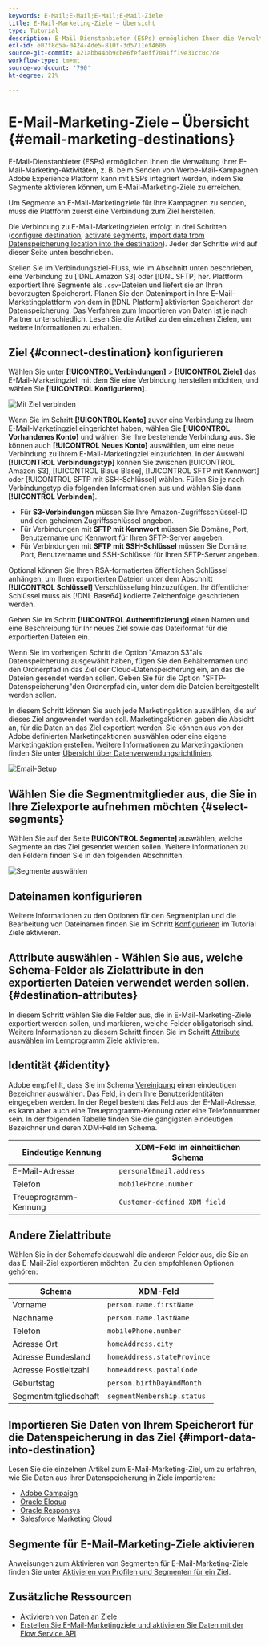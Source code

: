 ```yaml
---
keywords: E-Mail;E-Mail;E-Mail;E-Mail-Ziele
title: E-Mail-Marketing-Ziele – Übersicht
type: Tutorial
description: E-Mail-Dienstanbieter (ESPs) ermöglichen Ihnen die Verwaltung Ihrer E-Mail-Marketing-Aktivitäten, z. B. beim Senden von Werbe-Mail-Kampagnen.
exl-id: e07f8c5a-0424-4de5-810f-3d5711ef4606
source-git-commit: a21abb44bb9cbe6fefa0ff70a1ff19e31cc0c7de
workflow-type: tm+mt
source-wordcount: '790'
ht-degree: 21%

---
```


# E-Mail-Marketing-Ziele – Übersicht {#email-marketing-destinations}

E-Mail-Dienstanbieter (ESPs) ermöglichen Ihnen die Verwaltung Ihrer E-Mail-Marketing-Aktivitäten, z. B. beim Senden von Werbe-Mail-Kampagnen. Adobe Experience Platform kann mit ESPs integriert werden, indem Sie Segmente aktivieren können, um E-Mail-Marketing-Ziele zu erreichen.

Um Segmente an E-Mail-Marketingziele für Ihre Kampagnen zu senden, muss die Plattform zuerst eine Verbindung zum Ziel herstellen.

Die Verbindung zu E-Mail-Marketingzielen erfolgt in drei Schritten ([configure destination](#connect-destination), [activate segments](#select-segments), [import data from Datenspeicherung location into the destination](#import-data-into-destination)). Jeder der Schritte wird auf dieser Seite unten beschrieben.

Stellen Sie im Verbindungsziel-Fluss, wie im Abschnitt unten beschrieben, eine Verbindung zu [!DNL Amazon S3] oder [!DNL SFTP] her. Plattform exportiert Ihre Segmente als `.csv`-Dateien und liefert sie an Ihren bevorzugten Speicherort. Planen Sie den Datenimport in Ihre E-Mail-Marketingplattform von dem in [!DNL Platform] aktivierten Speicherort der Datenspeicherung. Das Verfahren zum Importieren von Daten ist je nach Partner unterschiedlich. Lesen Sie die Artikel zu den einzelnen Zielen, um weitere Informationen zu erhalten.

## Ziel {#connect-destination} konfigurieren

Wählen Sie unter **[!UICONTROL Verbindungen]** > **[!UICONTROL Ziele]** das E-Mail-Marketingziel, mit dem Sie eine Verbindung herstellen möchten, und wählen Sie **[!UICONTROL Konfigurieren]**.

![Mit Ziel verbinden](../../assets/catalog/email-marketing/overview/connect-email-marketing.png)

Wenn Sie im Schritt **[!UICONTROL Konto]** zuvor eine Verbindung zu Ihrem E-Mail-Marketingziel eingerichtet haben, wählen Sie **[!UICONTROL Vorhandenes Konto]** und wählen Sie Ihre bestehende Verbindung aus. Sie können auch **[!UICONTROL Neues Konto]** auswählen, um eine neue Verbindung zu Ihrem E-Mail-Marketingziel einzurichten. In der Auswahl **[!UICONTROL Verbindungstyp]** können Sie zwischen [!UICONTROL Amazon S3], [!UICONTROL Blaue Blase], [!UICONTROL SFTP mit Kennwort] oder [!UICONTROL SFTP mit SSH-Schlüssel] wählen. Füllen Sie je nach Verbindungstyp die folgenden Informationen aus und wählen Sie dann **[!UICONTROL Verbinden]**.

- Für **S3-Verbindungen** müssen Sie Ihre Amazon-Zugriffsschlüssel-ID und den geheimen Zugriffsschlüssel angeben.
- Für Verbindungen mit **SFTP mit Kennwort** müssen Sie Domäne, Port, Benutzername und Kennwort für Ihren SFTP-Server angeben.
- Für Verbindungen mit **SFTP mit SSH-Schlüssel** müssen Sie Domäne, Port, Benutzername und SSH-Schlüssel für Ihren SFTP-Server angeben.

Optional können Sie Ihren RSA-formatierten öffentlichen Schlüssel anhängen, um Ihren exportierten Dateien unter dem Abschnitt **[!UICONTROL Schlüssel]** Verschlüsselung hinzuzufügen. Ihr öffentlicher Schlüssel muss als [!DNL Base64] kodierte Zeichenfolge geschrieben werden.

Geben Sie im Schritt **[!UICONTROL Authentifizierung]** einen Namen und eine Beschreibung für Ihr neues Ziel sowie das Dateiformat für die exportierten Dateien ein.

Wenn Sie im vorherigen Schritt die Option &quot;Amazon S3&quot;als Datenspeicherung ausgewählt haben, fügen Sie den Behälternamen und den Ordnerpfad in das Ziel der Cloud-Datenspeicherung ein, an das die Dateien gesendet werden sollen. Geben Sie für die Option &quot;SFTP-Datenspeicherung&quot;den Ordnerpfad ein, unter dem die Dateien bereitgestellt werden sollen.

In diesem Schritt können Sie auch jede Marketingaktion auswählen, die auf dieses Ziel angewendet werden soll. Marketingaktionen geben die Absicht an, für die Daten an das Ziel exportiert werden. Sie können aus von der Adobe definierten Marketingaktionen auswählen oder eine eigene Marketingaktion erstellen. Weitere Informationen zu Marketingaktionen finden Sie unter [Übersicht über Datenverwendungsrichtlinien](../../../data-governance/policies/overview.md).

![Email-Setup](../../assets/catalog/email-marketing/overview/email-setup-step.png)

## Wählen Sie die Segmentmitglieder aus, die Sie in Ihre Zielexporte aufnehmen möchten {#select-segments}

Wählen Sie auf der Seite **[!UICONTROL Segmente]** auswählen, welche Segmente an das Ziel gesendet werden sollen. Weitere Informationen zu den Feldern finden Sie in den folgenden Abschnitten.

![Segmente auswählen](../../assets/common/email-select-segments.png)

## Dateinamen konfigurieren

Weitere Informationen zu den Optionen für den Segmentplan und die Bearbeitung von Dateinamen finden Sie im Schritt [Konfigurieren](../../ui/activate-destinations.md#configure) im Tutorial Ziele aktivieren.

## Attribute auswählen - Wählen Sie aus, welche Schema-Felder als Zielattribute in den exportierten Dateien verwendet werden sollen.{#destination-attributes}

In diesem Schritt wählen Sie die Felder aus, die in E-Mail-Marketing-Ziele exportiert werden sollen, und markieren, welche Felder obligatorisch sind.
Weitere Informationen zu diesem Schritt finden Sie im Schritt [Attribute auswählen](../../ui/activate-destinations.md#select-attributes) im Lernprogramm Ziele aktivieren.

## Identität {#identity}

Adobe empfiehlt, dass Sie im Schema [Vereinigung](../../../profile/home.md#profile-fragments-and-union-schemas) einen eindeutigen Bezeichner auswählen. Das Feld, in dem Ihre Benutzeridentitäten eingegeben werden. In der Regel besteht das Feld aus der E-Mail-Adresse, es kann aber auch eine Treueprogramm-Kennung oder eine Telefonnummer sein. In der folgenden Tabelle finden Sie die gängigsten eindeutigen Bezeichner und deren XDM-Feld im Schema.

| Eindeutige Kennung | XDM-Feld im einheitlichen Schema |
----------------- | ---------------------------
| E-Mail-Adresse | `personalEmail.address` |
| Telefon | `mobilePhone.number` |
| Treueprogramm-Kennung | `Customer-defined XDM field` |

## Andere Zielattribute

Wählen Sie in der Schemafeldauswahl die anderen Felder aus, die Sie an das E-Mail-Ziel exportieren möchten. Zu den empfohlenen Optionen gehören:

| Schema | XDM-Feld |
------ | ---------
| Vorname | `person.name.firstName` |
| Nachname | `person.name.lastName` |
| Telefon | `mobilePhone.number` |
| Adresse Ort | `homeAddress.city` |
| Adresse Bundesland | `homeAddress.stateProvince` |
| Adresse Postleitzahl | `homeAddress.postalCode` |
| Geburtstag | `person.birthDayAndMonth` |
| Segmentmitgliedschaft | `segmentMembership.status` |

## Importieren Sie Daten von Ihrem Speicherort für die Datenspeicherung in das Ziel {#import-data-into-destination}

Lesen Sie die einzelnen Artikel zum E-Mail-Marketing-Ziel, um zu erfahren, wie Sie Daten aus Ihrer Datenspeicherung in Ziele importieren:

- [Adobe Campaign](./adobe-campaign.md#import-data-into-campaign)
- [Oracle Eloqua](./oracle-eloqua.md#import-data-into-eloqua)
- [Oracle Responsys](./oracle-responsys.md#import-data-into-responsys)
- [Salesforce Marketing Cloud](./salesforce-marketing-cloud.md#import-data-into-salesforce)

## Segmente für E-Mail-Marketing-Ziele aktivieren

Anweisungen zum Aktivieren von Segmenten für E-Mail-Marketing-Ziele finden Sie unter [Aktivieren von Profilen und Segmenten für ein Ziel](../../ui/activate-destinations.md).

## Zusätzliche Ressourcen

- [Aktivieren von Daten an Ziele](../../ui/activate-destinations.md)
- [Erstellen Sie E-Mail-Marketingziele und aktivieren Sie Daten mit der Flow Service API](../../api/email-marketing.md)
